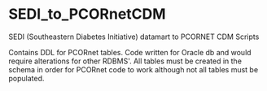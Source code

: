 # SEDI_to_PCORnetCDM
SEDI (Southeastern Diabetes Initiative) datamart to PCORNET CDM Scripts 


Contains DDL for PCORnet tables.  Code written for Oracle db and would require alterations for other RDBMS'.
All tables must be created in the schema in order for PCORnet code to work although not all tables must be populated.
